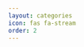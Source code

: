 ```yaml
---
layout: categories
icon: fas fa-stream
order: 2
---
```


<!-- ---
layout: categories
title: "Kotlin Notes"
category: kotlin-notes
icon: fas fa-book
order: 2
permalink: /categories/kotlin-notes/
---

---
layout: categories
title: "Deep Dives"
category: deep-dives
icon: fas fa-search
order: 2
permalink: /categories/deep-dives/
---

---
layout: categories
title: "Thoughts"
category: thoughts
icon: fas fa-comment
order: 3
permalink: /categories/thoughts/
---

---
layout: categories
title: "Experiments"
category: experiments
icon: fas fa-flask
order: 4
permalink: /categories/experiments/
---

---
layout: categories
title: "Projects"
category: projects
icon: fas fa-clipboard-list
order: 5
permalink: /categories/projects/
---

---
layout: categories
title: "Personal Updates"
category: personal-updates
icon: fas fa-user
order: 6
permalink: /categories/personal-updates/

---
layout: categories
title: "Live Blogging"
category: live-blogging
icon: fas fa-user
order: 6
permalink: /categories/live-blogging/
--- -->
